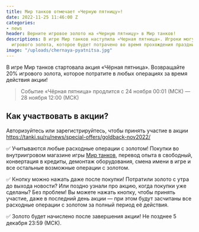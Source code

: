 ```yaml
---
title: Мир танков отмечает «Черную пятницу»!
date: 2022-11-25 11:46:00 Z
categories:
- news
header: Верните игровое золото на «Черную пятницу» в Мир танков!
descriptions: В игре Мир танков наступила «Черная пятница». Игроки могут вернуть часть
  игрового золота, которое будет потрачено во время прохождения праздника...
image: "/uploads/chernaya-pyatnitsa.jpg"
---
```


В игре Мир танков стартовала акция «Чёрная пятница». Возвращайте 20% игрового золота, которое потратите в любых операциях за время действия акции! 

> Событие «Чёрная пятница» продлится с 24 ноября 00:01 (МСК) — 28 ноября 12:00 (МСК) 

## Как участвовать в акции? 

Авторизуйтесь или зарегистрируйтесь, чтобы принять участие в акции https://tanki.su/ru/news/special-offers/goldback-nov2022/

✅ Учитываются любые расходные операции с золотом! Покупки во внутриигровом магазине игры [Мир танков](/), перевод опыта в свободный, конвертация в кредиты, демонтаж оборудования, смена имени в игре и все остальные возможные операции с золотом. 

✅ Кнопку можно нажать даже после покупки! Потратили золото с утра до выхода новости? Или поздно узнали про акцию, когда покупки уже сделаны? Без проблем! Вы можете нажать кнопку, чтобы принять участие, даже в последний день акции — при этом будут засчитаны все расходные операции с золотом за полный период её действия. 

✅ Золото будет начислено после завершения акции! Не позднее 5 декабря 23:59 (МСК).